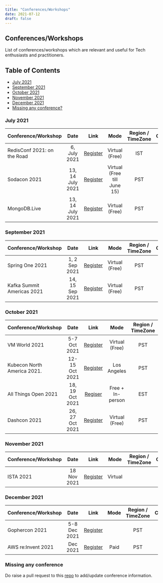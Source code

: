 ```yaml
---
title: "Conferences/Workshops"
date: 2021-07-12
draft: false
---
```

## Conferences/Workshops
List of conferences/workshops which are relevant and useful for Tech enthusiasts and practitioners.

## Table of Contents
- [July 2021](#july-2021)
- [September 2021](#september-2021)
- [October 2021](#october-2021)
- [November 2021](#november-2021)
- [December 2021](#december-2021)
- [Missing any conference?](#missing-any-conference)

<!--

### August 2020
| Conference/Workshop         | Date            | Link  | Mode | Region / TimeZone  | Call For Papers | Comments
| -------------               |:---------------:|:-----:|:----:|:---------:|:-------:| -------:|
| Kafka Summit 2020           | 24, 25 Aug 2020 | [Register](https://events.kafka-summit.org/2020) | Virtual (Free) | PST | Closed | |
| AWS Builders Online Series  | 27 Aug 2020     | [Register](https://aws.amazon.com/events/builders-online-series/?sc_channel=em&sc_campaign=APAC_FIELD_WEBINAR_aws-builders-series_20200827_7010z000001Llk8&sc_publisher=aws&sc_content=field_webinar_field&sc_country=mult&sc_geo=apac&sc_category=mult&sc_outcome=field&campaign-id=em_builder_series&trkCampaign=builders-online-series&trk=em_builder_series20q3_conf&mkt_tok=eyJpIjoiTkdKa1pHTmlOV0V6WkdWaCIsInQiOiIyQlIzYWtMSlI5aTc5aVZcL085d2FEdUpKSUJMa09jSWRueURST2pcL0crR291Mm42Z3VBYmE2ZldRY2JpRVdRN2VoUHVOaUNFbGR6VnQxWkhGb1kybDA4djZBUGM4OU92QlZQWk1ZMGxxQ0xDSTFmU29uQXN6XC9WU2tJOVJvRHFnYTA0WVhmNUNBR3VUMVBVeHYxNnRYWEE9PSJ9#agenda) | Virtual (Free) | India (IST) | Closed | |
| JCloud Conference 2020      | 28 Aug 2020     | [Register](https://jcloud.konfhub.com/) | Virtual (Free) | India (IST) | Closed | |

### September 2020
| Conference/Workshop         | Date            | Link  | Mode | Region / TimeZone  | Call For Papers | Comments
| -------------               |:---------------:|:-----:|:----:|:---------:|:-------:| -------:|
| Spring One 2020             | 2, 3 Sep 2020   | [Register](https://springone.io/) | Virtual (Free) | EST | Closed | |
| AWS Serverless Workshop     | 5 Sep 2020      | [Register](https://konfhub.com/event/#/aws-serverless-workshop-3) | Virtual (Free) - Rs 200/- refundable for attendees after the workshop | India (IST) | Closed | |
| DevOps India Summit 2020    | 9 Sep 2020      | [Register](https://devopsindiasummit.com/) | Virtual (Free) | India (IST) | Closed | |
| DevNation Day (RedHat)      | 15 Sep 2020     | [Register](https://www.crowdcast.io/e/RHD-DevNationDay/register) | Virtual (Free) | EDT | Closed | |
| OpenJam (Open Source Game Jam | 18 Sep 2020     | [Register](https://itch.io/jam/open-jam-2020) | Virtual (Free) | Pacific Time | Closed | |
| AI Dev Day 2020             | 25 Sep 2020     | [Register](https://aidevday.konfhub.com) | Virtual (Free) | India (IST) | Closed | |
| DevOps World Program        | 22, 23, 24, 25 Sep 2020 | [Register](https://www.cloudbees.com/devops-world/register) | Virtual (Free) | Pacific Time (PT) | Closed |


### October 2020
| Conference/Workshop         | Date            | Link  | Mode | Region / TimeZone   | Comments
| -------------               |:---------------:|:-----:|:----:|:---------:|:-------:|
| Cloud Native Virtual Summit ft. Kubernetes 2020         | 6 - 8 Oct 2020 | [Register](https://www.cloud-native-summit.com/#register) | Virtual (Free) | Pacific Time (PDT) | |
| arm Dev Summit 2020         | 6 - 8 Oct 2020 | [Register](https://devsummit.arm.com/) | Virtual (Free) | Pacific Time (PDT) | |
| Hashicorp Digital 2020         | 12-15 Oct 2020 | [Register](https://hashiconf.com/digital-october/registration/) | Virtual (Free) | Pacific Time (PDT) |
| PluralSight Live 2020         | 13-16 Oct 2020 | [Register](https://www.pluralsight.com/live/registration) | Virtual (Free) | Pacific Time (PDT) | | 
| Connect.ONLINE Couchbase conference 2020         | 14-16 Oct 2020 | [Register](https://connect.couchbase.com/?utm_source=sed&utm_medium=podcast&utm_campaign=connect_online20) | Virtual (Free) | Pacific Time (PDT) | | 
| EnvoyCon 2020         | 15 Oct 2020 | [Register](https://events.linuxfoundation.org/envoycon/register/) | Virtual ($50) | Pacific Time (PDT) | | 
| React Summit         | 15, 16 Oct 2020 | [Register](https://reactsummit.com/) | Virtual (Base - Free, Rest - Chargeable) | EST | | 
| AWS Community Day 2020       | 16, 17 Oct 2020 | [Register](https://communityday.awsug.in/) | Virtual (Free) | India (IST) | |
| DevFestIndia 2020       | 16 - 18 Oct 2020 | [Register](https://devfestindia.com/) | Virtual (Free) | India (IST) | |
| All Things Open              | 19, 20 Oct 2020 | [Register](https://2020.allthingsopen.org/) | Virtual (Free for first 10k) | Raleigh (EDT) | |
| API World Hackathon 2020          | 19 - 30 Oct 2020 | [Register](https://www.eventbrite.com/e/api-world-2020-hackathon-registration-111188226980) | Virtual (Free) | EDT | |
| SnykCon 2020                  | 21, 22 Oct 2020 | [Register](https://snyk.io/snykcon/) | Virtual (Free) | BST  | |
| RedHat Forum APAC 2020        | 21, 22 Oct 2020 | [Register](https://onlinexperiences.com/scripts/Server.nxp?LASCmd=AI:4;F:QS!10100&ShowUUID=3EB077D8-9014-42D9-9D87-C67FF858A98E&AffiliateData=7013a000002gmLMAAY&Referrer=https%3A%2F%2Fwww.redhat.com%2F) | Virtual (Free) | Asia | |
| Next.JS Conference           | 27 Oct 2020 | [Register](https://nextjs.org/conf) | Virtual (Free) | EDT | |
| Shift Conf 2020         | 27 Oct 2020 | [Register](https://remote.shiftconf.co/) | Virtual (Free) | EDT |  Serverless, AWS, Kubernetes| 
| JCon 2020 (Java Core)         | 27 - 30 Oct 2020 | [Register](https://jcon.one/en/) | Virtual (39€) | CET | |
| Refresh2020 (Freshworks)     | 27/28 Oct 2020 | [Register](https://refresh2020.com/) | Virtual (Free) | All timezones available | | 
| Open Source Days 2020           | 30, 31 Oct 2020 | [Register](https://ossdays.konfhub.com/?utm_source=6593d567&utm_medium=email&utm_campaign=referral) | Virtual (Free) | India (IST) | |

### November 2020
| Conference/Workshop         | Date            | Link  | Mode | Region / TimeZone  | Comments
| -------------               |:---------------:|:-----:|:----:|:---------:|:-------:|
| AWSome Day Online           | 4 Nov 2020  |  [Register](https://aws.amazon.com/events/awsome-day/awsome-day-online/)| Virtual (Free) | All Asia, Australia & NZ Timezones Available | | 
| Fundamentals for Apache Kafka      | 6, 16, 23, 30 Nov 2020 | [Register](https://go2.confluent.io/GLH0Xo20dXB7Q0rk00008t1) | Virtual (Free) | Global 24 hour (starts at 8.30 am IST) | |
| Gophercon 2020 (golang)     | 9 - 13 Nov 2020 | [Register](https://www.gophercon.com/) | Virtual (Free & Paid) | PST | |
| ScaleUP 2020 (Logz.io)      | 10 Nov 2020 | [Register](https://logz.io/scaleup/) | Virtual (Free) | PST | DevOps, SRE, Open Source Advocates |
| Developer Week Global Enterprise  | 10, 11 Nov 2020 | [Register](https://www.developerweek.com/global/register/) | Virtual (Free & Paid) | PST |  |
| deploy by DigitalOcean      | 10, 11 Nov 2020 | [Register](https://www.digitalocean.com/deploy/) | Virtual (Free) | Global 24 hour (starts at 10am EDT) | |
| Influx/Days North America Virtual Experience 2020             | 10, 11 Nov 2020 | [Register](https://www.influxdays.com/virtual-experience-2020) | Virtual (Free) | PST | | 
| AWS Storage Day 2020             | 10 Nov 2020 | [Register](https://pages.awscloud.com/Storage-Day-2020.html) | Virtual (Free) | PST | | 
| All Day Devops (ADDO) 2020.  | 12 Nov 2020 | [Register](https://www.alldaydevops.com/) | Virtual (Free) | All timezones (round the clock) | |
| AWS Community Day 2020 (Bay Area) | 13 Nov 2020 | [Register](https://www.eventbrite.com/e/aws-community-day-bay-area-2020-tickets-102057127616) | Virtual (Free) | PST | | 
| AWS Container Day: Kubernetes Edition | 17 Nov 2020 | [Register](https://awscontainerdayk8s.splashthat.com/) | Virtual (Free) | EST | | 
| KubeCon + CloudNativeCon North America | 17 - 20 Nov 2020 | [Register](https://events.linuxfoundation.org/kubecon-cloudnativecon-north-america/) | Virtual (Keynote Free, 100$) | PST | |
| Data Forward 2020 (Splunk)  | 19 Nov 2020      | [Register](https://events.splunk.com/DataForward2020_Nov19?utm_medium=email&utm_source=splunk&utm_campaign=FY22Q4_APAC_GEM_OnEvt_PLT_EN_DataForward2020_Em1&utm_content=Data%20Forward%202020_Nov20) | Virtual (Free) | SGT  | |
| Azure Community Day India 2020 | 24 - 26 Nov 2020   | [Register](https://www.azconf.dev/?aff=Chennai-Microsoft-Azure-User-Group#tickets) | Virtual (Free) | IST |  |
| AWS re:Invent 2020          | 30 Nov - 18 Dec 2020   | [Register](https://reinvent.awsevents.com/) | Virtual (Free) | Unknown | |

### December 2020
| Conference/Workshop         | Date            | Link  | Mode | Region / TimeZone  | Comments
| -------------               |:---------------:|:-----:|:----:|:---------:|:-------:|
| Graphql Galaxy 2020         | 7, 8 Dec 2020     | [Register](https://graphqlgalaxy.com/) | Virtual (Free + Chargeable) | EST | | 
| Github Universe 2020        | 8 - 10 Dec 2020   | [Register](https://githubuniverse.com/) | Virtual (Free) | IST (re-broadcast), PST (Live) | |

### January 2021
| Conference/Workshop         | Date            | Link  | Mode | Region / TimeZone  | Comments
| -------------               |:---------------:|:-----:|:----:|:---------:|:-------:|
| AWS re:Invent                | 12 - 14 Jan 2021 | [Register](https://reinvent.awsevents.com/) | Virtual (Free) | EST | |
| jChampions Conferences  (Java & Open Source)  | 13 - 19 Jan 2021 | [Register](https://jchampionsconf.com/) | Virtual (Free) | EST | |
| Google Cloud Community Day | 22, 23 Jan 2021 | [Register](https://cloudcommunitydays.in/) | Virtual (Free) | IST | |
| Amazon AI Conclave 2021     | 28, 29 Jan 2021 | [Register](https://aws.amazon.com/events/ai_conclave/) | Virtual (Free) | IST | | 
| TestJS Summit               | 28, 29 Jan 2021  | [Register](https://www.testjssummit.com/) | Virtual(Chargeable) | EST | |
| Azure Kubernetes Day        | 30 Jan 2021      | [Register](https://u16031156.ct.sendgrid.net/ls/click?upn=fEC6M6ANJCHL4A4ctMEJWY6jnOFprHTYPt3PCenxSKF3s4vOT9x7gkSdGRHJzXTit4tNnRNRLgB4etjDefunpITDGeOVGWC9zncgjENSl5c-2FmuAhnvhKwpcU70RRBvTBwZ0c_lNk5-2Fe7Sq5csl4RM4CnyR3ueDRbFl-2Bjw0-2BnPrMnSSV1xyZSnqu5Am6gKINXRZFiu-2BUX2BgT53Y65Dc6sVfxDDK7XS-2FLDtWgwAiNGNrnF6BWk0rZK1H7zsakNU6BL6SFR3nh5vGEw1-2BXRAbMbfT4poxak4tZb2RLDNa-2FkcREWKebcqK2iR-2FpAmJZNjiWsUGA0-2BW109yaSH8nxXus3QDHwVpZAeMFuwPXLkc7uys-2BEKbY-3D) | Virtual (Free) | IST | | 
   

### February 2021
| Conference/Workshop         | Date            | Link  | Mode | Region / TimeZone  | Comments
| -------------               |:---------------:|:-----:|:----:|:---------:|:-------:|
| Postman Galaxy 2020         | 2 - 4 Feb 2021  | [Register](https://hopin.to/events/galaxy-2020) | Virtual (Conference - Free, Workshops - Chargeable) | PST | | 
| DATAcated Conference 2021    | 9 - 11 Feb 2021 | [Register](https://storybydata.com/datacatedconference/) | Virtual (Free) | PST | |
| Chaos Carnival           | 10, 11 Feb 2021 | [Register](https://chaoscarnival.io/) | Virtual (Free) | PST | | 
| CloudWorld               | 17 - 19 Feb 2021 | [Register](https://cloudworldconf.com/) | Virtual (Free + Charegeable) | PST | |
| Node Congress               | 18, 19 Feb 2021 | [Register](https://nodecongress.com/) | Virtual (Free + Chargeable) | EST | |

### March 2021
| Conference/Workshop         | Date            | Link  | Mode | Region / TimeZone  | Comments
| -------------               |:---------------:|:-----:|:----:|:---------:|:-------:|
| Devops.js                   | March 2021  | [Register](https://www.devopsjsconf.com/) | Virtual | | |

   
### April 2021
| Conference/Workshop         | Date            | Link  | Mode | Region / TimeZone  | Comments
| -------------               |:---------------:|:-----:|:----:|:---------:|:-------:|
| React Summit Remote Edition | 14-16 April 2021  | [Register](https://remote.reactsummit.com/) | Virtual (Free + Chargeable) | EST |  |
| Global Azure 2021 India     | 16, 17 April 2021 | [Register](https://globalazure2021.azureedge.net/#) | Virtual Free | IST | |
| Graph + AI Summit 2021      | 21-22 April 2021 | [Register](https://www.tigergraph.com/graphaisummit/) | Virtual Free | EST | |
| GIDS 2021                   | 27-30 April 2021 | [Register](https://www.wurreka.com/ict/virtual-conference/gids-2021/) | Virutal (Chargeable) | IST | | 

### May 2021
| Conference/Workshop         | Date            | Link  | Mode | Region / TimeZone  | Comments
| -------------               |:---------------:|:-----:|:----:|:---------:|:-------:|
| Kafka Summit Europe 2021    | 11, 12 May 2021  | [Register](https://kafkasummiteurope2021.splashthat.com/) | Virtual (Free) | PST | |  
| AWS Summit India Online 2021 | Postponed | [Register](https://aws.amazon.com/events/summits/online/india/) | Virtual (Free) | IST | |
| Dockercon 2021              | 27 May 2021     | [Register](https://docker.events.cube365.net/dockercon-live/2021/) | Virtual (Free) | PST | |

### June 2021
| Conference/Workshop         | Date            | Link  | Mode | Region / TimeZone  | Comments
| -------------               |:---------------:|:-----:|:----:|:---------:|:-------:|
| JS Nation Live               | 18, 19 June 2021  | [Register](https://live.jsnation.com/) | Virtual (Chargeable) | CEST |  |

-->
### July 2021
| Conference/Workshop         | Date            | Link  | Mode | Region / TimeZone  | Comments
| -------------               |:---------------:|:-----:|:----:|:---------:|:-------:|
| RedisConf 2021: on the Road | 6, July 2021 |   [Register](https://connect.redislabs.com/redisconf-on-the-road/in?mkt_tok=OTE1LU5GRC0xMjgAAAF9qGfTeCxGNEDDQ-5Fwa100UQeZzg1FrUGC-ji_n2_HjjMxMgBxKfEtIWk_-Bxe3QnDwfMftTvJJr795rOt2-RE57bTT3LjmnHvRxbO0lOAX8) | Virtual (Free) | IST | |
| Sodacon 2021                | 13, 14 July 2021 | [Register](https://sodafoundation.io/events/sodacon-2021-global-virtual/) | Virtual (Free till June 15) | PST | |
| MongoDB.Live                | 13, 14 July 2021 | [Register](https://www.mongodb.com/live/register) | Virtual (Free) | PST | |

### September 2021
| Conference/Workshop         | Date            | Link  | Mode | Region / TimeZone  | Comments
| -------------               |:---------------:|:-----:|:----:|:---------:|:-------:|
| Spring One 2021             | 1, 2 Sep 2021   | [Register](https://springone.io/) | Virtual (Free) | PST | |
| Kafka Summit Americas 2021         | 14, 15 Sep 2021  | [Register](https://www.kafka-summit.org/events/kafka-summit-americas-2021/about) | Virtual (Free) | PST | |  

### October 2021
| Conference/Workshop         | Date            | Link  | Mode | Region / TimeZone  | Comments
| -------------               |:---------------:|:-----:|:----:|:---------:|:-------:|
| VM World 2021             | 5-7 Oct 2021   | [Register](https://www.vmworld.com/en/index.html) | Virtual (Free) | PST | |
| Kubecon North America 2021. | 12-15 Oct 2021 | [Register](https://events.linuxfoundation.org/kubecon-cloudnativecon-north-america/) | Los Angeles | PST | |
| All Things Open 2021        | 18, 19 Oct 2021 | [Regiser](https://2021.allthingsopen.org/) | Free + In-person | EST | |
| Dashcon 2021               | 26, 27 Oct 2021 | [Register](https://www.dashcon.io/) | Virtual (Free) | PST | |
 
### November 2021
| Conference/Workshop         | Date            | Link  | Mode | Region / TimeZone  | Comments
| -------------               |:---------------:|:-----:|:----:|:---------:|:-------:|
| ISTA 2021                   | 18 Nov 2021     | [Register](https://istacon.org/) | Virtual | | |

### December 2021
| Conference/Workshop         | Date            | Link  | Mode | Region / TimeZone  | Comments
| -------------               |:---------------:|:-----:|:----:|:---------:|:-------:|
| Gophercon 2021              | 5-8 Dec 2021 | [Register](https://www.gophercon.com/) | | PST | |
| AWS re:Invent 2021          | Dec 2021 | [Register](https://reinvent.awsevents.com/) | Paid | PST | |

### Missing any conference
Do raise a pull request to this [repo](https://github.com/TechPrimers/techprimers.github.io/tree/master/content/conferences) to add/update conference information.
